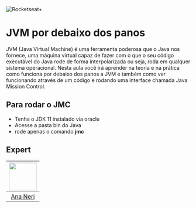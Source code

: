 <img src="https://drive.google.com/uc?id=1XPWLjUo2-j8iGw07ALcxu7oqJ3nkl2Ho" alt="Rocketseat+"/>

# JVM por debaixo dos panos

JVM (Java Virtual Machine) é uma ferramenta poderosa que o Java nos fornece, uma máquina virtual capaz de fazer com o que o seu código executável do Java rode de forma interpolarizada ou seja, roda em qualquer sistema operacional.
Nesta aula você irá aprender na teoria e na prática como funciona por debaixo dos panos a JVM e também como ver funcionando através de um código e rodando uma interface chamada Java Mission Control.

## Para rodar o JMC

* Tenha o JDK 11 instalado via oracle 
* Acesse a pasta bin do Java
* rode apenas o comando **jmc** 

## Expert
| [<img src="https://avatars.githubusercontent.com/u/42419543?v=4" width="75px;"/>](https://github.com/ananeridev) |
| :-: |
|[Ana Neri](https://github.com/ananeridev)|
